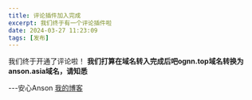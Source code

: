 ```yaml
---
title: 评论插件加入完成
excerpt: 我们终于有一个评论插件啦
date: 2024-03-27 11:23:09
tags: [发布]
---
```

我们终于开通了评论啦！
**我们打算在域名转入完成后吧ognn.top域名转换为anson.asia域名，请知悉**

---安心Anson [我的博客](ognn.top)